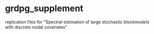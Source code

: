 # grdpg_supplement
replication files for "Spectral estimation of large stochastic blockmodels with discrete nodal covariates"

